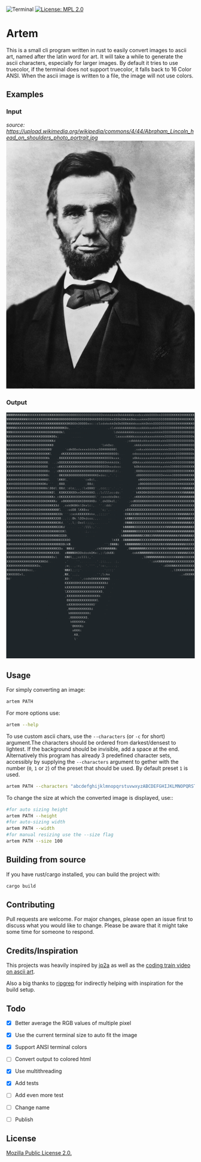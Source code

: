 ![Terminal](https://badgen.net/badge/icon/terminal?icon=terminal&label)
[![License: MPL 2.0](https://img.shields.io/badge/License-MPL_2.0-brightgreen.svg)](https://opensource.org/licenses/MPL-2.0)

# Artem

This is a small cli program written in rust to easily convert images
to ascii art, named after the latin word for art. It will take a while to generate the ascii characters, especially for larger images. By default it tries to use truecolor, if the terminal does not support truecolor, it falls back to 16 Color ANSI. When the ascii image is written to a file, the image will not use colors.

## Examples

### Input

_source: https://upload.wikimedia.org/wikipedia/commons/4/44/Abraham_Lincoln_head_on_shoulders_photo_portrait.jpg_
![Abraham Lincoln](/examples/abraham_lincoln.jpg)

### Output

![Abraham Lincoln](/examples/abraham_lincoln_ascii.png)

## Usage

For simply converting an image:

```bash
artem PATH
```

For more options use:

```bash
artem --help
```

To use custom ascii chars, use the `--characters` (or `-c` for short) argument.The characters should be ordered from darkest/densest to lightest.
If the background should be invisible, add a space at the end. Alternatively this program has already 3 predefined character sets,
accessibly by supplying the `--characters` argument to gether with the number (`0`, `1` or `2`) of the preset that should be used.
By default preset `1` is used.

```bash
artem PATH --characters "abcdefghijklmnopqrstuvwxyzABCDEFGHIJKLMNOPQRSTUVWXYZ0123456789<>|,.-#+!$%&/()=?*'_:; "
```

To change the size at which the converted image is displayed, use::

```bash
#for auto sizing height
artem PATH --height
#for auto-sizing width
artem PATH --width
#for manual resizing use the --size flag
artem PATH --size 100
```

## Building from source

If you have rust/cargo installed, you can build the project with:

```bash
cargo build
```

## Contributing

Pull requests are welcome. For major changes, please open an issue first to discuss what you would like to change. Please be aware that it might take some time for someone to respond.

## Credits/Inspiration

This projects was heavily inspired by [jp2a](https://github.com/cslarsen/jp2a) as well as
the [coding train video on ascii art](https://www.youtube.com/watch?v=55iwMYv8tGI).

Also a big thanks to [ripgrep](https://github.com/BurntSushi/ripgrep/) for indirectly helping with inspiration for the build setup.

## Todo

- [x] Better average the RGB values of multiple pixel

- [x] Use the current terminal size to auto fit the image

- [x] Support ANSI terminal colors

- [ ] Convert output to colored html

- [x] Use multithreading

- [x] Add tests

- [ ] Add even more test

- [ ] Change name

- [ ] Publish

## License

[Mozilla Public License 2.0.](LICENSE)
